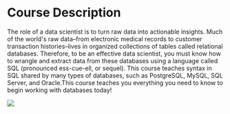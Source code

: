 # Course Description
The role of a data scientist is to turn raw data into actionable insights. Much of the world's raw data–from electronic medical records to customer transaction histories–lives in organized collections of tables called relational databases. Therefore, to be an effective data scientist, you must know how to wrangle and extract data from these databases using a language called SQL (pronounced ess-cue-ell, or sequel). This course teaches syntax in SQL shared by many types of databases, such as PostgreSQL, MySQL, SQL Server, and Oracle.This course teaches you everything you need to know to begin working with databases today!  

<img src = 'https://assets.datacamp.com/production/course_1946/shields/original/shield_image_course_1946_20190213-13-o63xbl?1550047192'>
